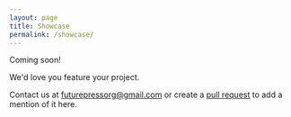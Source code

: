 ```yaml
---
layout: page
title: Showcase
permalink: /showcase/
---
```


Coming soon!

We'd love you feature your project.

Contact us at [futurepressorg@gmail.com](mailto:futurepressorg@gmail.com) or create a [pull request](https://github.com/futurepress/Website/pulls) to add a mention of it here.

